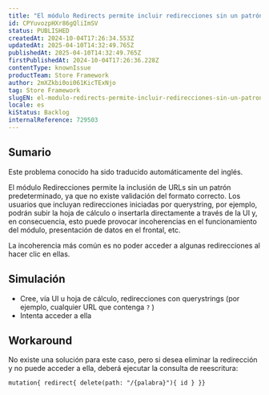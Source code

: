 ```yaml
---
title: "El módulo Redirects permite incluir redirecciones sin un patrón predeterminado"
id: CPYuvozpHXr86gQliImSV
status: PUBLISHED
createdAt: 2024-10-04T17:26:34.553Z
updatedAt: 2025-04-10T14:32:49.765Z
publishedAt: 2025-04-10T14:32:49.765Z
firstPublishedAt: 2024-10-04T17:26:36.228Z
contentType: knownIssue
productTeam: Store Framework
author: 2mXZkbi0oi061KicTExNjo
tag: Store Framework
slugEN: el-modulo-redirects-permite-incluir-redirecciones-sin-un-patron-predeterminado
locale: es
kiStatus: Backlog
internalReference: 729503
---
```


## Sumario

<div class="alert alert-info">
  <p>Este problema conocido ha sido traducido automáticamente del inglés.</p>
</div>


El módulo Redirecciones permite la inclusión de URLs sin un patrón predeterminado, ya que no existe validación del formato correcto. Los usuarios que incluyan redirecciones iniciadas por querystring, por ejemplo, podrán subir la hoja de cálculo o insertarla directamente a través de la UI y, en consecuencia, esto puede provocar incoherencias en el funcionamiento del módulo, presentación de datos en el frontal, etc.

La incoherencia más común es no poder acceder a algunas redirecciones al hacer clic en ellas.


##

## Simulación


- Cree, vía UI u hoja de cálculo, redirecciones con querystrings (por ejemplo, cualquier URL que contenga `?` )
- Intenta acceder a ella



## Workaround


No existe una solución para este caso, pero si desea eliminar la redirección y no puede acceder a ella, deberá ejecutar la consulta de reescritura:

    mutation{ redirect{ delete(path: "/{palabra}"){ id } }}





